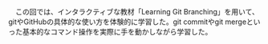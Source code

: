 　この回では、インタラクティブな教材「Learning Git Branching」を用いて、gitやGitHubの具体的な使い方を体験的に学習した。git commitやgit mergeといった基本的なコマンド操作を実際に手を動かしながら学習した。